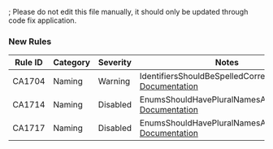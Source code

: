 ; Please do not edit this file manually, it should only be updated through code fix application.

### New Rules
Rule ID | Category | Severity | Notes
--------|----------|----------|-------
CA1704 | Naming | Warning | IdentifiersShouldBeSpelledCorrectlyAnalyzer, [Documentation](https://docs.microsoft.com/visualstudio/code-quality/ca1704)
CA1714 | Naming | Disabled | EnumsShouldHavePluralNamesAnalyzer, [Documentation](https://docs.microsoft.com/dotnet/fundamentals/code-analysis/quality-rules/ca1714)
CA1717 | Naming | Disabled | EnumsShouldHavePluralNamesAnalyzer, [Documentation](https://docs.microsoft.com/dotnet/fundamentals/code-analysis/quality-rules/ca1717)